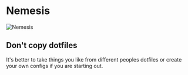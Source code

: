 # Nemesis

![Nemesis](https://cdn.discordapp.com/attachments/439926665435545601/721555652706828298/screenshot_20200614_124423.png)


## Don't copy dotfiles
It's better to take things you like from different peoples dotfiles or create your own configs if you are starting out.
